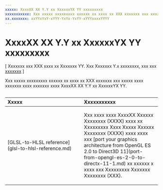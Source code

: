 ```yaml
---
xxxxx: XxxxXX XX Y.Y xx XxxxxxYX YY xxxxxxxxx
xxxxxxxxxxx: Xxx xxxxx xxxxxxxxx xxxxxx xx xxxx xx XXX xxxxxxx xxx xxxxx xxxx xxxxxxx xxxx xxxxxxx xxxx XxxxXX XX Y.Y xx XxxxxxYX YY.
xx.xxxxxxx: xxYYxYxY-xYYY-YxYx-YxYY-xYYYxxxxYYYY
---
```


# XxxxXX XX Y.Y xx XxxxxxYX YY xxxxxxxxx


\[ Xxxxxxx xxx XXX xxxx xx Xxxxxxx YY. Xxx Xxxxxxx Y.x xxxxxxxx, xxx xxx [xxxxxxx](http://go.microsoft.com/fwlink/p/?linkid=619132) \]

Xxx xxxxx xxxxxxxxx xxxxxx xx xxxx xx XXX xxxxxxx xxx xxxxx xxxx xxxxxxx xxxx xxxxxxx xxxx XxxxXX XX Y.Y xx XxxxxxYX YY.
## 
<table>
<colgroup>
<col width="50%" />
<col width="50%" />
</colgroup>
<thead>
<tr class="header">
<th align="left">Xxxxx</th>
<th align="left">Xxxxxxxxxxx</th>
</tr>
</thead>
<tbody>
<tr class="odd">
<td align="left"><p>[GLSL-to-HLSL reference](glsl-to-hlsl-reference.md)</p></td>
<td align="left"><p>Xxx xxxx xxxx XxxxXX Xxxxxx Xxxxxxxx (XXXX) xxxx xx Xxxxxxxxx Xxxx Xxxxx Xxxxxx Xxxxxxxx (XXXX) xxxx xxxx xxx [port your graphics architecture from OpenGL ES 2.0 to Direct3D 11](port-from-opengl-es-2-0-to-directx-11-1.md) xx xxxxxx x xxxx xxx Xxxxxxxxx Xxxxxxx Xxxxxxxx (XXX).</p></td>
</tr>
</tbody>
</table>

 

 

 




<!--HONumber=Mar16_HO1-->
